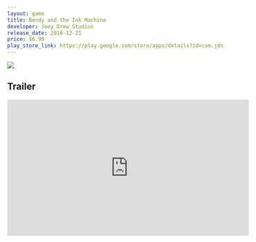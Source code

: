 ```yaml
---
layout: game
title: Bendy and the Ink Machine
developer: Joey Drew Studios
release_date: 2018-12-21
price: $6.99
play_store_link: https://play.google.com/store/apps/details?id=com.jds.batim
---
```


<!-- Write your game description here. -->

<!-- Add your image embeds here. Remember to place images in assets/images/ -->
<img src="{{ 'assets/images/bendy_gameplay.jpg' | relative_url }}" />
<!-- IMPORTANT: Please manually place the image file 'bendy_gameplay.jpg' into the 'assets/images/' directory. -->

<!-- Optional: Add a rating section -->
<!-- ## My Rating
<!-- **Overall:** ⭐⭐⭐⭐☆ -->

<!-- Optional: Add a trailer section -->
## Trailer
<iframe width="560" height="315" src="https://www.youtube.com/embed/kU4w0WgUh18?si=CTXWskFEOrdweyz6" title="YouTube video player" frameborder="0" allow="accelerometer; autoplay; clipboard-write; encrypted-media; gyroscope; picture-in-picture; web-share" referrerpolicy="strict-origin-when-cross-origin" allowfullscreen></iframe>